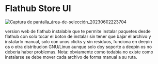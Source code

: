 # Flathub Store UI

![Captura de pantalla_área-de-selección_20230602223704](https://github.com/krafairus/flathub-store-ui/assets/64279814/7f426345-c11d-4a02-a83e-0f84214a3d18)

version web de flathub instalable que te permite instalar paquetes desde flathub con solo tocar el boton de instalar sin tener que bajar el archivo y instalarlo manual, solo con unos clicks y sin residuos, funciona en deepin os o otra distribucion GNU/Linux aunque solo doy soporte a deepin os no deberia haber problemas.
 Nota: obviamente como todabia no existe como instalarse se debe mover cada archivo de forma manual a su ruta.
